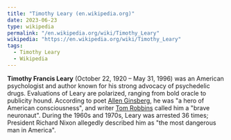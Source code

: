 ```yaml
---
title: "Timothy Leary (en.wikipedia.org)"
date: 2023-06-23
type: wikipedia
permalink: "/en.wikipedia.org/wiki/Timothy_Leary"
wikipedia: "https://en.wikipedia.org/wiki/Timothy_Leary"
tags:
  - Timothy Leary
  - Wikipedia
---
```

**Timothy Francis Leary** (October 22, 1920 – May 31, 1996) was an American psychologist and author known for his strong advocacy of psychedelic drugs. Evaluations of Leary are polarized, ranging from bold oracle to publicity hound. According to poet [Allen Ginsberg](/en.wikipedia.org/wiki/Allen_Ginsberg), he was "a hero of American consciousness", and writer [Tom Robbins](/en.wikipedia.org/wiki/Tom_Robbins) called him a "brave neuronaut". During the 1960s and 1970s, Leary was arrested 36 times; President Richard Nixon allegedly described him as "the most dangerous man in America".